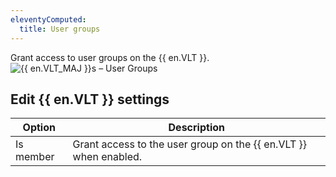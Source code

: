 ```yaml
---
eleventyComputed:
  title: User groups
---
```

Grant access to user groups on the {{ en.VLT }}.
![{{ en.VLT_MAJ }}s – User Groups](https://cdnweb.devolutions.net/docs/en/server/ServerOp8069.png)

## Edit {{ en.VLT }} settings
| Option    | Description                                                      |
|-----------|------------------------------------------------------------------|
| Is member | Grant access to the user group on the {{ en.VLT }} when enabled. |
